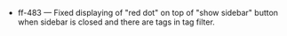 
- ff-483 — Fixed displaying of "red dot" on top of "show sidebar" button when sidebar is closed and there are tags in tag filter.
